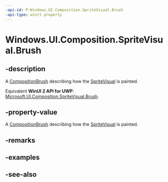 ```yaml
---
-api-id: P:Windows.UI.Composition.SpriteVisual.Brush
-api-type: winrt property
---
```


<!-- Property syntax
public Windows.UI.Composition.CompositionBrush Brush { get;  set; }
-->

# Windows.UI.Composition.SpriteVisual.Brush

## -description
A [CompositionBrush](compositionbrush.md) describing how the [SpriteVisual](spritevisual.md) is painted.

Equivalent **WinUI 2 API for UWP**: [Microsoft.UI.Composition.SpriteVisual.Brush](/windows/winui/api/microsoft.ui.composition.spritevisual.brush).

## -property-value
A [CompositionBrush](compositionbrush.md) describing how the [SpriteVisual](spritevisual.md) is painted.

## -remarks

## -examples

## -see-also
